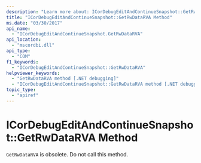 ```yaml
---
description: "Learn more about: ICorDebugEditAndContinueSnapshot::GetRwDataRVA Method"
title: "ICorDebugEditAndContinueSnapshot::GetRwDataRVA Method"
ms.date: "03/30/2017"
api_name:
  - "ICorDebugEditAndContinueSnapshot.GetRwDataRVA"
api_location:
  - "mscordbi.dll"
api_type:
  - "COM"
f1_keywords:
  - "ICorDebugEditAndContinueSnapshot::GetRwDataRVA"
helpviewer_keywords:
  - "GetRwDataRVA method [.NET debugging]"
  - "ICorDebugEditAndContinueSnapshot::GetRwDataRVA method [.NET debugging]"
topic_type:
  - "apiref"
---
```

# ICorDebugEditAndContinueSnapshot::GetRwDataRVA Method

`GetRwDataRVA` is obsolete. Do not call this method.
